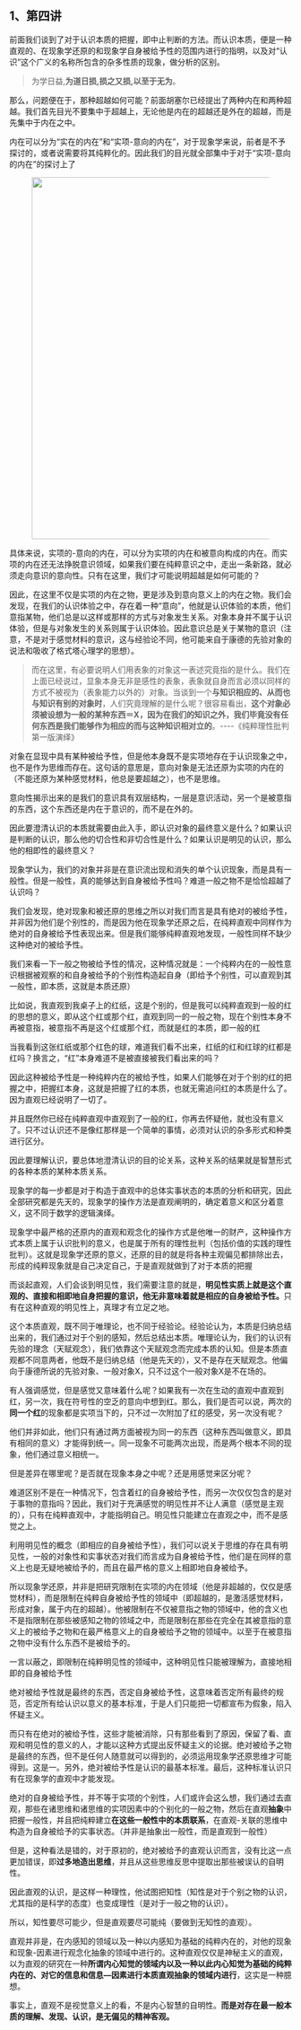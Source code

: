 <h2>1、第四讲</h2><p>前面我们谈到了对于认识本质的把握，即中止判断的方法。而认识本质，便是一种直观的、在现象学还原的和现象学自身被给予性的范围内进行的指明，以及对“认识”这个广义的名称所包含的杂多性质的现象，做分析的区别。</p><blockquote>为学日益,<b>为道日损,损之又损,以至于无为</b>。</blockquote><p>那么，问题便在于，那种超越如何可能？前面胡塞尔已经提出了两种内在和两种超越。我们首先目光不要集中于超越上，无论他是内在的超越还是外在的超越，而是先集中于内在之中。</p><p>内在可以分为“实在的内在”和“实项-意向的内在”，对于现象学来说，前者是不予探讨的，或者说需要将其纯粹化的。因此我们的目光就全部集中于对于“实项-意向的内在”的探讨上了</p><figure data-size="normal"><img src="https://pic3.zhimg.com/v2-671169d6dc3928f260838a7aaff7ca76_b.jpg" data-caption="" data-size="normal" data-rawwidth="645" data-rawheight="385" class="origin_image zh-lightbox-thumb" width="645" data-original="https://pic3.zhimg.com/v2-671169d6dc3928f260838a7aaff7ca76_r.jpg"/></figure><p>具体来说，实项的-意向的内在，可以分为实项的内在和被意向构成的内在。而实项的内在还无法挣脱意识领域，如果我们要在纯粹意识之中，走出一条新路，就必须走向意识的意向性。只有在这里，我们才可能说明超越是如何可能的？</p><p>因此，在这里不仅是实项的内在之物，更是涉及到意向意义上的内在之物。我们会发现，在我们的认识体验之中，存在着一种“意向”，他就是认识体验的本质，他们意指某物，他们总是以这样或那样的方式与对象发生关系。对象本身并不属于认识体验，但是与对象发生的关系则属于认识体验。因此意识总是关于某物的意识（注意，不是对于感觉材料的意识，这与经验论不同，他可能来自于康德的先验对象的说法和吸收了格式塔心理学的思想）。</p><blockquote>而在这里，有必要说明人们用表象的对象这一表述究竟指的是什么。我们在上面已经说过，显象本身无非是感性的表象，表象就自身而言必须以同样的方式不被视为（表象能力以外的）对象。当谈到一个<b>与知识相应的、从而也与知识有别的对象时</b>，人们究竟理解的是什么呢？很容易看出，<b>这个对象必须被设想为一般的某种东西＝X，因为在我们的知识之外，我们毕竟没有任何东西是我们能够作为相应的而与这种知识相对立的</b>。----《纯粹理性批判 第一版演绎》</blockquote><p>对象在显现中具有某种被给予性，但是他本身既不是实项地存在于认识现象之中，也不是作为思维而存在。这句话的意思是，意向对象是无法还原为实项的内在的（不能还原为某种感觉材料，他总是要超越之），也不是思维。</p><p>意向性揭示出来的是我们的意识具有双层结构，一层是意识活动，另一个是被意指的东西，这个东西还是内在于意识的，而不是在外的。</p><p>因此要澄清认识的本质就需要由此入手，即认识对象的最终意义是什么？如果认识是判断的认识，那么他的切合性和非切合性是什么？如果认识是明见的认识，那么他的相即性的最终意义？</p><p>现象学认为，我们的对象并非是在意识流出现和消失的单个认识现象，而是具有一般性。但是一般性，真的能够达到自身被给予性吗？难道一般之物不是恰恰超越了认识吗？</p><p>我们会发现，绝对现象和被还原的思维之所以对我们而言是具有绝对的被给予性，并非因为他们是个别性的，而是因为他在现象学还原之后，在纯粹直观中同样作为绝对的自身被给予性表现出来。但是我们能够纯粹直观地发现，一般性同样不缺少这种绝对的被给予性。</p><p>我们来看一下一般之物被给予性的情况，这种情况就是：一个纯粹内在的一般性意识根据被观察的和自身被给予的个别性构造起自身（即给予个别性，可以直观到其一般性，即本质，这就是本质还原）</p><p>比如说，我直观到我桌子上的红纸，这是个别的，但是我可以纯粹直观到一般的红的思想的意义，即从这个红或那个红，直观到同一的一般之物，现在个别性本身不再被意指，被意指不再是这个红或那个红，而就是红的本质，即一般的红</p><p>当我看到这张红纸或那个红色的球，难道我们看不出来，红纸的红和红球的红都是红吗？换言之，“红”本身难道不是被直接被我们看出来的吗？</p><p>因此这种被给予性是一种纯粹内在的被给予性，如果人们能够在对于个别的红的把握之中，把握红本身，这就是把握了红的本质，也就无需追问红的本质是什么了。因为直观已经说明了一切了。</p><p>并且既然你已经在纯粹直观中直观到了一般的红，你再去怀疑他，就也没有意义了。只不过认识还不是像红那样是一个简单的事情，必须对认识的杂多形式和种类进行区分。</p><p>因此要理解认识，要总体地澄清认识的目的论关系，这种关系的结果就是智慧形式的各种本质的某种本质关系。</p><p>现象学的每一步都是对于构造于直观中的总体实事状态的本质的分析和研究，因此全部研究都是先天的，现象学的操作方法是直观阐明的，确定着意义和区分着意义，这不同于数学的逻辑演绎。</p><p>现象学中最严格的还原内的直观和观念化的操作方式是他唯一的财产，这种操作方式本质上属于认识批判的意义，也是属于所有的理性批判（包括价值的实践的理性批判）。这就是现象学还原的意义，还原的目的就是将各种主观偏见都排除出去，形成的纯粹现象就是自己决定自己，于是直观就做到了对于本质的把握</p><p>而谈起直观，人们会谈到明见性，我们需要注意的就是，<b>明见性实质上就是这个直观的、直接和相即地自身把握的意识，他无非意味着就是相应的自身被给予性。</b>只有在这种直观的明见性上，真理才有立足之地。</p><p>这个本质直观，既不同于唯理论，也不同于经验论。经验论认为，本质是归纳总结出来的，我们通过对于个别的感知，然后总结出本质。唯理论认为，我们的认识有先验的理念（天赋观念），我们依靠这个天赋观念而完成本质的认知。但是本质直观都不同意两者，他既不是归纳总结（他是先天的），又不是存在天赋观念。他偏向于康德所说的先验对象、一般对象X，只不过这个一般对象X是不在场的。</p><p>有人强调感觉，但是感觉又意味着什么呢？如果我有一次在生动的直观中直观到红，另一次，我在符号性的空乏的意向中想到红。那么，我们是否可以说，两次的<b>同一个红</b>的现象都是实项当下的，只不过一次附加了红的感受，另一次没有呢？</p><p>他们并非如此，他们只有通过两方面被视为同一的东西（这种东西叫做意义，即具有相同的意义）才能得到统一。同一现象不可能两次出现，而是两个根本不同的现象，他们通过意义相统一。</p><p>但是差异在哪里呢？是否就在现象本身之中呢？还是用感觉来区分呢？</p><p>难道区别不是在一种情况下，包含着红的自身被给予性，而另一次仅仅包含的是对于事物的意指吗？因此，我们对于充满感觉的明见性并不让人满意（感觉是主观的），只有在纯粹直观中，才能指明自己。明见性只能建立在直观之中，而不是感觉之上。</p><p>利用明见性的概念（即相应的自身被给予性），我们可以说关于思维的存在具有明见性，一般的对象性和实事状态对我们而言成为自身被给予性，他们是在同样的意义上也是无疑地被给予的，而且在最严格的意义上相即地自身被给予。</p><p>所以现象学还原，并非是把研究限制在实项的内在领域（他是非超越的，仅仅是感觉材料），而是限制在纯粹自身被给予性的领域中（即超越的，是激活感觉材料，形成对象，属于内在的超越）。他被限制在不仅被意指之物的领域中，他的含义也不是指限制在那些被感知之物的领域之中，而是限制在那些在完全在其被意指的意义上的被给予之物和在最严格意义上的自身被给予之物的领域中。以至于在被意指之物中没有什么东西不是被给予的。</p><p>一言以蔽之，即限制在纯粹明见性的领域中，这种明见性只能被理解为，直接地相即的自身被给予性</p><p>绝对被给予性就是最终的东西，否定自身被给予性，这意味着否定所有最终的规范，否定所有给认识以意义的基本标准，于是人们只能把一切都宣布为假象，陷入怀疑主义。</p><p>而只有在绝对的被给予性，这些才能被消除，只有那些看到了原因，保留了看、直观和明见性的意义的人，才能以这种方式提出反怀疑主义的论据。绝对被给予之物是最终的东西，但不是任何人随意就可以得到的，必须运用现象学还原思维才可能得到。这是一。另外，绝对被给予性是认识的最基本标准。最后，这种标准认识只有在现象学的直观中才能发现。</p><p>绝对的自身被给予性，并不等于实项的个别性，人们或许会这么想，我们通过去直观，那些在诸思维和诸思维的实项因素中的个别化的一般之物，然后在直观<b>抽象</b>中把握一般性，并且把纯粹建立<b>在这些一般性中的本质联系</b>，在直观-关联的思维中构造为自身被给予的实事状态。（并非是抽象出一般性，而是直观到一般性）</p><p>但是，这种看法是错的，对于原初的，绝对被给予的直观认识而言，没有比这一点更加错误，即<b>过多地造出思维</b>，并且从这些思维反思中提取出那些被误认的自明性。</p><p>因此直观的认识，是这样一种理性，他试图把知性（知性是对于个别之物的认识，尤其指的是科学的态度）也变成理性（是对于一般之物的认识）。</p><p>所以，知性要尽可能少，但是直观要尽可能纯（要做到无知性的直观）。</p><p>直观并非是，在内感知的领域以及一种以内感知为基础的纯粹内在的，对他的现象和现象-因素进行观念化抽象的领域中进行的。这种直观仅仅是神秘主义的直观，以为直观的研究在一种<b>所谓内心知觉的领域内以及一种以此内心知觉为基础的纯粹内在的、对它的信息和信息—因素进行本质直观抽象的领域内进行</b>，这实是一种臆想。</p><p>事实上，直观不是视觉意义上的看，不是内心智慧的自明性。<b>而是对存在最一般本质的理解、发现、认识，是无偏见的精神客观。</b></p><p></p>
